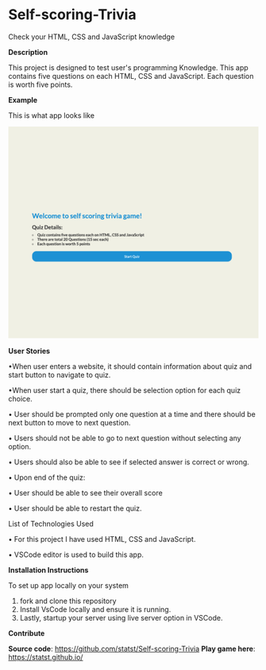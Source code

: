 # Self-scoring-Trivia
Check your HTML, CSS and JavaScript knowledge

**Description**

This project is designed to test user's programming Knowledge. This app contains five questions on each HTML, CSS and JavaScript. Each question is worth five points.

**Example**

This is what app looks like

![](ss/Snip20200620_22.png)


**User Stories**

•When user enters a website, it should contain information about quiz and start button to navigate to quiz.

•When user start a quiz, there should be selection option for each quiz choice.

•	User should be prompted only one question at a time and there should be next button to move to next question.

•	Users should not be able to go to next question without selecting any option.

•	Users should also be able to see if selected answer is correct or wrong.

•	Upon end of the quiz:

•	User should be able to see their overall score 

•	User should be able to restart the quiz.

List of Technologies Used

•	For this project I have used HTML, CSS and JavaScript. 

•	VSCode editor is used to build this app.

**Installation Instructions**

To set up app locally on your system
1. fork and clone this repository
2. Install VsCode locally and ensure it is running.
3. Lastly, startup your server using live server option in VSCode.

**Contribute**

**Source code**: https://github.com/statst/Self-scoring-Trivia
**Play game here**: https://statst.github.io/

